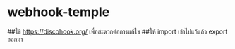 # webhook-temple

##ใช้ https://discohook.org/ เพื่อสะดวกต่อการแก้ไข
##ให้ import เข้าไปแก้แล้ว export ออกมา
